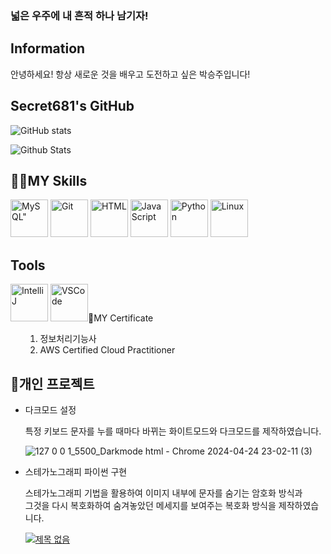 ### 넓은 우주에 내 흔적 하나 남기자!

<h2>Information</h2>
<p>안녕하세요! 항상 새로운 것을 배우고 도전하고 싶은 박승주입니다!</p>

<h2>Secret681's GitHub</h2>
  
   ![GitHub stats](https://github-readme-stats.vercel.app/api?username=Secret681&show_icons=true&theme=dark)
            
   
   ![Github Stats](https://github-readme-stats.vercel.app/api/top-langs/?username=Secret681&theme=dark&hide_border=false&layout=compact)

<h2>👨‍💻MY Skills</h2>
<img src="https://github.com/bablubambal/All_logo_and_pictures/blob/main/databases/mysql.svg" alt=MySQL" width="60" height="60">
<img src="https://github.com/bablubambal/All_logo_and_pictures/blob/main/others/git.svg" alt="Git" width="60" height="60">
<img src="https://github.com/bablubambal/All_logo_and_pictures/blob/main/others/html.svg" alt="HTML" width="60" height="60">
<img src="https://github.com/bablubambal/All_logo_and_pictures/blob/main/programming%20languages/javascript.svg" alt="JavaScript" width="60" height="60">
<img src="https://github.com/bablubambal/All_logo_and_pictures/blob/main/programming%20languages/python.svg" alt="Python" width="60" height="60">
<img src="https://github.com/bablubambal/All_logo_and_pictures/blob/main/social%20icons/linux.svg" alt="Linux" width="60" height="60">

<h2>Tools</h2>
<img src="https://github.com/bablubambal/All_logo_and_pictures/blob/main/ides/intellij.svg" alt="IntelliJ" width="60" height="60">
<img src="https://github.com/bablubambal/All_logo_and_pictures/blob/main/text%20editors/vscode.svg" alt="VSCode" width="60" height="60"



<h2>👀MY Certificate</h2>
<ul>
  <ol type="1">
    <li>정보처리기능사</li>
    <li>AWS Certified Cloud Practitioner</li>
  </ol>
</ul>

<h2>🎁개인 프로젝트</h2>
<ul>
  <li>다크모드 설정</li>
  <p style=letter-spacing :0.5px; or 0.05em>

특정 키보드 문자를 누를 때마다 바뀌는 화이트모드와 다크모드를 제작하였습니다.</p>
<a href="https://github.com/Secret681"></a>
    ![127 0 0 1_5500_Darkmode html - Chrome 2024-04-24 23-02-11 (3)](https://github.com/Secret681/Secret681/assets/128019532/574875e4-2e7a-40f8-ae69-eacf44f9f7f8)
  <li>스테가노그래피 파이썬 구현</li>
  <p style=letter-spacing :0.5px; or 0.05em>

스테가노그래피 기법을 활용하여 이미지 내부에 문자를 숨기는 암호화 방식과<br>
그것을 다시 복호화하여 숨겨놓았던 메세지를 보여주는 복호화 방식을 제작하였습니다.</p>
<a href="https://github.com/Secret681/Encoding-Steganography">
  ![제목 없음](https://github.com/Secret681/Secret681/assets/128019532/0be3d31d-39e5-41c5-8dc3-3d7587a87f6a)

</ul>


